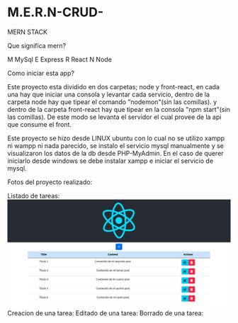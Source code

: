# M.E.R.N-CRUD-
MERN STACK

Que significa mern?

M MySql 
E Express
R React
N Node

Como iniciar esta app?

Este proyecto esta dividido en dos carpetas;
node y front-react, en cada una hay que iniciar una consola y levantar cada servicio, dentro de la carpeta node hay que tipear el comando "nodemon"(sin las comillas).
y dentro de la carpeta front-react hay que tipear en la consola "npm start"(sin las comillas).
De este modo se levanta el servidor el cual provee de la api que consume el front.

Este proyecto se hizo desde LINUX ubuntu con lo cual no se utilizo xampp ni wampp ni nada parecido, se instalo el servicio mysql manualmente y se visualizaron los datos de la db desde PHP-MyAdmin.
En el caso de querer iniciarlo desde windows se debe instalar xampp e iniciar el servicio de mysql.

Fotos del proyecto realizado:

Listado de tareas:
<img src="https://github.com/XmauricioX/M.E.R.N-CRUD-/blob/main/screenshots/crud1.png" alt="screenshot">
Creacion de una tarea:
Editado de una tarea:
Borrado de una tarea:

